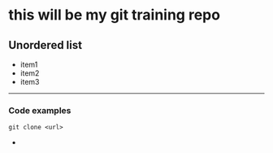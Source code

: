 # this will be my git training repo

## Unordered list
- item1
- item2
- item3

---

### Code examples
`git clone <url>`

-
